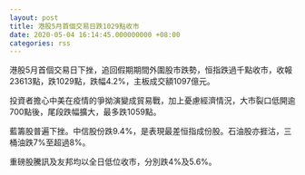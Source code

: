 ```yaml
---
layout: post
title: 港股5月首個交易日跌1029點收市
date: 2020-05-04 16:14:45.000000000 +08:00
categories: rss
---
```


港股5月首個交易日下挫，追回假期期間外圍股市跌勢，恒指跌過千點收市，收報23613點，跌1029點，跌幅4.2%，主板成交額1097億元。

投資者擔心中美在疫情的爭拗演變成貿易戰，加上憂慮經濟情況，大市裂口低開逾700點後，尾段跌幅擴大，最多跌1059點。

藍籌股普遍下挫。中信股份跌9.4%，是表現最差恒指成份股。石油股亦捱沽，三桶油跌7%至超過8%。

重磅股騰訊及友邦均以全日低位收市，分別跌4%及5.6%。
